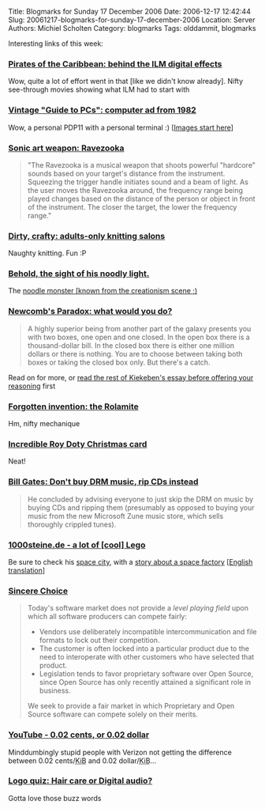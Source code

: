 Title: Blogmarks for Sunday 17 December 2006
Date: 2006-12-17 12:42:44
Slug: 20061217-blogmarks-for-sunday-17-december-2006
Location: Server
Authors: Michiel Scholten
Category: blogmarks
Tags: olddammit, blogmarks

<p>Interesting links of this week:</p>
<h3><a href="http://www.boingboing.net/2006/12/15/pirates_of_the_carib.html">Pirates of the Caribbean: behind the ILM digital effects</a></h3>
<p>Wow, quite a lot of effort went in that [like we didn't know already]. Nifty see-through movies showing what ILM had to start with</p>
<h3><a href="http://www.boingboing.net/2006/12/15/vintage_guide_to_pcs.html">Vintage "Guide to PCs": computer ad from 1982</a></h3>
<p>Wow, a personal PDP11 with a personal terminal :) [<a href="http://www.flickr.com/photos/73558513@N00/323228108/in/photostream/">Images start here</a>]</p>
<h3><a href="http://www.boingboing.net/2006/12/15/sonic_art_weapon_rav.html">Sonic art weapon: Ravezooka</a></h3>
<blockquote><p>"The Ravezooka is a musical weapon that shoots powerful "hardcore" sounds based on your target's distance from the instrument. Squeezing the trigger handle initiates sound and a beam of light. As the user moves the Ravezooka around, the frequency range being played changes based on the distance of the person or object in front of the instrument. The closer the target, the lower the frequency range."</p></blockquote>
<h3><a href="http://www.boingboing.net/2006/12/15/dirty_crafty_adultso.html">Dirty, crafty: adults-only knitting salons</a></h3>
<p>Naughty knitting. Fun :P</p>
<h3><a href="http://www.boingboing.net/2006/12/15/behold_the_sight_of_.html">Behold, the sight of his noodly light.</a></h3>
<p>The <a href="http://aquariusoft.org/~mbscholt/blogmarks.php?year=2006&amp;month=01#uri867">noodle monster [known from the creationism scene ;)</a></p>
<h3><a href="http://www.boingboing.net/2006/12/14/newcombs_paradox_wha.html">Newcomb's Paradox: what would you do?</a></h3>
<blockquote><p>A highly superior being from another part of the galaxy presents you with two boxes, one open and one closed. In the open box there is a thousand-dollar bill. In the closed box there is either one million dollars or there is nothing. You are to choose between taking both boxes or taking the closed box only. But there's a catch.</p></blockquote>

<p>Read on for more, or <a href="http://members.aol.com/kiekeben/newcomb.html">read the rest of Kiekeben's essay before offering your reasoning</a> first</p>
<h3><a href="http://www.boingboing.net/2006/12/07/forgotten_invention_.html">Forgotten invention: the Rolamite</a></h3>
<p>Hm, nifty mechanique</p>
<h3><a href="http://www.boingboing.net/2006/12/14/incredible_roy_doty_.html">Incredible Roy Doty Christmas card</a></h3>
<p>Neat!</p>
<h3><a href="http://www.boingboing.net/2006/12/14/bill_gates_dont_buy_.html">Bill Gates: Don't buy DRM music, rip CDs instead</a></h3>
<blockquote><p>He concluded by advising everyone to just skip the DRM on music by buying CDs and ripping them (presumably as opposed to buying your music from the new Microsoft Zune music store, which sells thoroughly crippled tunes).</p></blockquote>
<h3><a href="http://festum.de/1000steine/myimages/herrminator">1000steine.de - a lot of [cool] Lego</a></h3>
<p>Be sure to check his <a href="http://festum.de/1000steine/myimages/album717">space city</a>, with a <a href="http://festum.de/1000steine/myimages/album653">story about a space factory</a> [<a href="http://news.lugnet.com/space/?n=13108">English translation</a>]</p>
<h3><a href="http://www.sincerechoice.org/">Sincere Choice</a></h3>
<blockquote><p>Today's software market does not provide a <i>level
playing field</i> upon which all software producers can
compete fairly:</p>

<ul>
<li>Vendors use deliberately incompatible
intercommunication and file formats to lock out their
competition.</li>

<li>The customer is often locked into a particular
product due to the need to interoperate with other
customers who have selected that product.</li>

<li>Legislation tends to favor proprietary software over
Open Source, since Open Source has only recently attained
a significant role in business.</li>
</ul>

<p>We seek to provide a fair market in which Proprietary
and Open Source software can compete solely on their
merits.</p></blockquote>
<h3><a href="http://www.youtube.com/watch?v=Gp0HyxQv97Q">YouTube - 0.02 cents, or 0.02 dollar</a></h3>
<p>Minddumbingly stupid people with Verizon not getting the difference between 0.02 cents/<acronym title="Kilobyte">KiB</acronym> and 0.02 dollar/<acronym title="Kilobyte">KiB</acronym>...</p>
<h3><a href="http://ridiculousfish.com/blog/archives/2006/12/11/logos/">Logo quiz: Hair care or Digital audio?</a></h3>
<p>Gotta love those buzz words</p>
